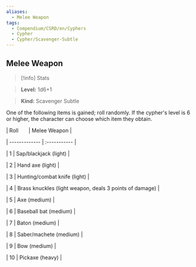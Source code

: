 ```yaml
---
aliases:
  - Melee Weapon
tags:
  - Compendium/CSRD/en/Cyphers
  - Cypher
  - Cypher/Scavenger-Subtle
---
```

  
    
## Melee Weapon    
>[!info] Stats    
> **Level:** 1d6+1    
> **Kind:** Scavenger Subtle  
    
One of the following items is gained; roll randomly. If the cypher's level is 6 or higher, the character can choose which item they obtain.    
  
|  Roll &nbsp; &nbsp; &nbsp; | Melee Weapon  |    
| ------------- | :----------- |    
| 1 | Sap/blackjack (light) |    
| 2 | Hand axe (light) |    
| 3 | Hunting/combat knife (light) |    
| 4 | Brass knuckles (light weapon, deals 3 points of damage) |    
| 5 | Axe (medium) |    
| 6 | Baseball bat (medium) |    
| 7 | Baton (medium) |    
| 8 | Saber/machete (medium) |    
| 9 | Bow (medium) |    
| 10 | Pickaxe (heavy) |